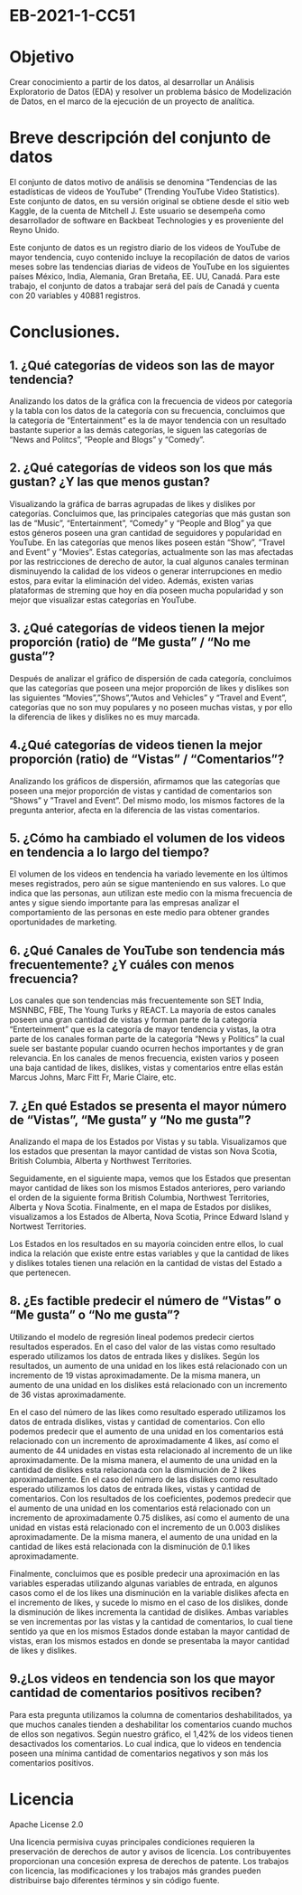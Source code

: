 # EB-2021-1-CC51
# Objetivo
Crear conocimiento a partir de los datos, al desarrollar un Análisis Exploratorio de Datos (EDA) y resolver un problema básico de Modelización de Datos, en el marco de la ejecución de un proyecto de analítica.

# Breve descripción del conjunto de datos 
El conjunto de datos motivo de análisis se denomina “Tendencias de las estadísticas de videos de YouTube” (Trending YouTube Video Statistics). Este conjunto de datos, en su versión original se obtiene desde el sitio web Kaggle, de la cuenta de Mitchell J. Este usuario se desempeña como desarrollador de software en Backbeat Technologies y es proveniente del Reyno Unido.

Este conjunto de datos es un registro diario de los videos de YouTube de mayor tendencia, cuyo contenido incluye la recopilación de datos de varios meses sobre las tendencias diarias de videos de YouTube en los siguientes países México, India, Alemania, Gran Bretaña, EE. UU, Canadá. Para este trabajo, el conjunto de datos a trabajar será del país de Canadá y cuenta con 20 variables y 40881 registros.

# Conclusiones.

## 1.	¿Qué categorías de videos son las de mayor tendencia?

Analizando los datos de la gráfica con la frecuencia de videos por categoría y la tabla con los datos de la categoría con su frecuencia, concluimos que la categoría de “Entertainment” es la de mayor tendencia con un resultado bastante superior a las demás categorías, le siguen las categorías de “News and Politcs”, “People and Blogs” y “Comedy”.
 
## 2.	¿Qué categorías de videos son los que más gustan? ¿Y las que menos gustan?

Visualizando la gráfica de barras agrupadas de likes y dislikes por categorías. Concluimos que, las principales categorías que más gustan son las de “Music”, “Entertainment”, “Comedy” y “People and Blog” ya que estos géneros poseen una gran cantidad de seguidores y popularidad en YouTube. En las categorías que menos likes poseen están “Show”, ”Travel and Event” y ”Movies”. Estas categorías, actualmente son las mas afectadas por las restricciones de derecho de autor, la cual algunos canales terminan disminuyendo la calidad de los videos o generar interrupciones en medio estos, para evitar la eliminación del video. Además, existen varias plataformas de streming que hoy en día poseen mucha popularidad y son mejor que visualizar estas categorías en YouTube. 


## 3. ¿Qué categorías de videos tienen la mejor proporción (ratio) de “Me gusta” / “No me gusta”?

Después de analizar el gráfico de dispersión de cada categoría, concluimos que las categorías que poseen una mejor proporción de likes y dislikes son las siguientes “Movies”,”Shows”,”Autos and Vehicles” y “Travel and Event”, categorías que no son muy populares y no poseen muchas vistas, y por ello la diferencia de likes y dislikes no es muy marcada.

## 4.¿Qué categorías de videos tienen la mejor proporción (ratio) de “Vistas” / “Comentarios”?

Analizando los gráficos de dispersión, afirmamos que las categorías que poseen una mejor proporción de vistas y cantidad de comentarios son “Shows” y ”Travel and Event”. Del mismo modo, los mismos factores de la pregunta anterior, afecta en la diferencia de las vistas comentarios.
 
## 5. ¿Cómo ha cambiado el volumen de los videos en tendencia a lo largo del tiempo?

El volumen de los videos en tendencia ha variado levemente en los últimos meses registrados, pero aún se sigue manteniendo en sus valores. Lo que indica que las personas, aun utilizan este medio con la misma frecuencia de antes y sigue siendo importante para las empresas analizar el comportamiento de las personas en este medio para obtener grandes oportunidades de marketing. 

## 6. ¿Qué Canales de YouTube son tendencia más frecuentemente? ¿Y cuáles con menos frecuencia?

Los canales que son tendencias más frecuentemente son SET India, MSNNBC, FBE, The Young Turks y REACT. La mayoría de estos canales poseen una gran cantidad de vistas y forman parte de la categoría “Enterteinment” que es la categoría de mayor tendencia y vistas, la otra parte de los canales forman parte de la categoría “News y Politics” la cual suele ser bastante popular cuando ocurren hechos importantes y de gran relevancia. En los canales de menos frecuencia, existen varios y poseen una baja cantidad de likes, dislikes, vistas y comentarios entre ellas están Marcus Johns, Marc Fitt Fr, Marie Claire, etc.

## 7. ¿En qué Estados se presenta el mayor número de “Vistas”, “Me gusta” y “No me gusta”?

Analizando el mapa de los Estados por Vistas y su tabla. Visualizamos que los estados que presentan la mayor cantidad de vistas son Nova Scotia, British Columbia, Alberta y Northwest Territories.

Seguidamente, en el siguiente mapa, vemos que los Estados que presentan mayor cantidad de likes son los mismos Estados anteriores, pero variando el orden de la siguiente forma British Columbia, Northwest Territories, Alberta y Nova Scotia.
Finalmente, en el mapa de Estados por dislikes, visualizamos a los Estados de Alberta, Nova Scotia, Prince Edward Island y Nortwest Territories.

Los Estados en los resultados en su mayoría coinciden entre ellos, lo cual indica la relación que existe entre estas variables y que la cantidad de likes y dislikes totales tienen una relación en la cantidad de vistas del Estado a que pertenecen.

## 8.	¿Es factible predecir el número de “Vistas” o “Me gusta” o “No me gusta”?

Utilizando el modelo de regresión lineal podemos predecir ciertos resultados esperados. 
En el caso del valor de las vistas como resultado esperado utilizamos los datos de entrada likes y dislikes. Según los resultados, un aumento de una unidad en los likes está relacionado con un incremento de 19 vistas aproximadamente. De la misma manera, un aumento de una unidad en los dislikes está relacionado con un incremento de 36 vistas aproximadamente. 

En el caso del número de las likes como resultado esperado utilizamos los datos de entrada dislikes, vistas y cantidad de comentarios. Con ello podemos predecir que el aumento de una unidad en los comentarios está relacionado con un incremento de aproximadamente 4 likes, así como el aumento de 44 unidades en vistas esta relacionado al incremento de un like aproximadamente. De la misma manera, el aumento de una unidad en la cantidad de dislikes esta relacionada con la disminución de 2 likes aproximadamente.
En el caso del número de las dislikes como resultado esperado utilizamos los datos de entrada likes, vistas y cantidad de comentarios. Con los resultados de los coeficientes, podemos predecir que el aumento de una unidad en los comentarios está relacionado con un incremento de aproximadamente 0.75 dislikes, así como el aumento de una unidad en vistas está relacionado con el incremento de un 0.003 dislikes aproximadamente. De la misma manera, el aumento de una unidad en la cantidad de likes está relacionada con la disminución de 0.1 likes aproximadamente.

Finalmente, concluimos que es posible predecir una aproximación en las variables esperadas utilizando algunas variables de entrada, en algunos casos como el de los likes una disminución en la variable dislikes afecta en el incremento de likes, y sucede lo mismo en el caso de los dislikes, donde la disminución de likes incrementa la cantidad de dislikes. Ambas variables se ven incrementas por las vistas y la cantidad de comentarios, lo cual tiene sentido ya que en los mismos Estados donde estaban la mayor cantidad de vistas, eran los mismos estados en donde se presentaba la mayor cantidad de likes y dislikes. 

## 9.¿Los videos en tendencia son los que mayor cantidad de comentarios positivos reciben?
Para esta pregunta utilizamos la columna de comentarios deshabilitados, ya que muchos canales tienden a deshabilitar los comentarios cuando muchos de ellos son negativos. Según nuestro gráfico, el 1,42% de los videos tienen desactivados los comentarios. Lo cual indica, que lo videos en tendencia poseen una mínima cantidad de comentarios negativos y son más los comentarios positivos.

# Licencia
Apache License 2.0

Una licencia permisiva cuyas principales condiciones requieren la preservación de derechos de autor y avisos de licencia. Los contribuyentes proporcionan una concesión expresa de derechos de patente. Los trabajos con licencia, las modificaciones y los trabajos más grandes pueden distribuirse bajo diferentes términos y sin código fuente.
